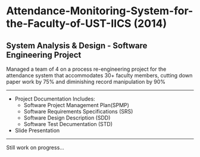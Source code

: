 # Attendance-Monitoring-System-for-the-Faculty-of-UST-IICS (2014)
## System Analysis & Design - Software Engineering Project
Managed a team of 4 on a process re-engineering project for the attendance system that accommodates 30+ faculty members, cutting down paper work by 75% and diminishing record manipulation by 90%

---
* Project Documentation Includes:
  * Software Project Management Plan(SPMP)
  * Software Requirements Specifications (SRS)
  * Software Design Description (SDD)
  * Software Test Decumentation (STD)
* Slide Presentation
---
Still work on progress...
